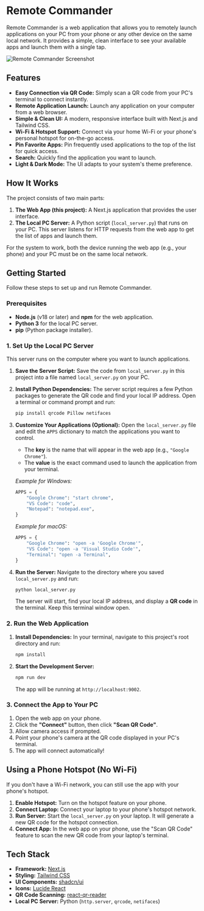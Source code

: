 # Remote Commander

Remote Commander is a web application that allows you to remotely launch applications on your PC from your phone or any other device on the same local network. It provides a simple, clean interface to see your available apps and launch them with a single tap.

![Remote Commander Screenshot](https://storage.googleapis.com/static.aifire.dev/remote-commander-screenshot.png)

## Features

- **Easy Connection via QR Code:** Simply scan a QR code from your PC's terminal to connect instantly.
- **Remote Application Launch:** Launch any application on your computer from a web browser.
- **Simple & Clean UI:** A modern, responsive interface built with Next.js and Tailwind CSS.
- **Wi-Fi & Hotspot Support:** Connect via your home Wi-Fi or your phone's personal hotspot for on-the-go access.
- **Pin Favorite Apps:** Pin frequently used applications to the top of the list for quick access.
- **Search:** Quickly find the application you want to launch.
- **Light & Dark Mode:** The UI adapts to your system's theme preference.

## How It Works

The project consists of two main parts:

1.  **The Web App (this project):** A Next.js application that provides the user interface.
2.  **The Local PC Server:** A Python script (`local_server.py`) that runs on your PC. This server listens for HTTP requests from the web app to get the list of apps and launch them.

For the system to work, both the device running the web app (e.g., your phone) and your PC must be on the same local network.

## Getting Started

Follow these steps to set up and run Remote Commander.

### Prerequisites

- **Node.js** (v18 or later) and **npm** for the web application.
- **Python 3** for the local PC server.
- **pip** (Python package installer).

### 1. Set Up the Local PC Server

This server runs on the computer where you want to launch applications.

1.  **Save the Server Script:**
    Save the code from `local_server.py` in this project into a file named `local_server.py` on your PC.

2.  **Install Python Dependencies:**
    The server script requires a few Python packages to generate the QR code and find your local IP address. Open a terminal or command prompt and run:
    ```bash
    pip install qrcode Pillow netifaces
    ```

3.  **Customize Your Applications (Optional):**
    Open the `local_server.py` file and edit the `APPS` dictionary to match the applications you want to control.
    - The **key** is the name that will appear in the web app (e.g., `"Google Chrome"`).
    - The **value** is the exact command used to launch the application from your terminal.

    *Example for Windows:*
    ```python
    APPS = {
        "Google Chrome": "start chrome",
        "VS Code": "code",
        "Notepad": "notepad.exe",
    }
    ```

    *Example for macOS:*
    ```python
    APPS = {
        "Google Chrome": "open -a 'Google Chrome'",
        "VS Code": "open -a 'Visual Studio Code'",
        "Terminal": "open -a Terminal",
    }
    ```

4.  **Run the Server:**
    Navigate to the directory where you saved `local_server.py` and run:
    ```bash
    python local_server.py
    ```
    The server will start, find your local IP address, and display a **QR code** in the terminal. Keep this terminal window open.

### 2. Run the Web Application

1.  **Install Dependencies:**
    In your terminal, navigate to this project's root directory and run:
    ```bash
    npm install
    ```

2.  **Start the Development Server:**
    ```bash
    npm run dev
    ```
    The app will be running at `http://localhost:9002`.

### 3. Connect the App to Your PC

1.  Open the web app on your phone.
2.  Click the **"Connect"** button, then click **"Scan QR Code"**.
3.  Allow camera access if prompted.
4.  Point your phone's camera at the QR code displayed in your PC's terminal.
5.  The app will connect automatically!

## Using a Phone Hotspot (No Wi-Fi)

If you don't have a Wi-Fi network, you can still use the app with your phone's hotspot.

1.  **Enable Hotspot:** Turn on the hotspot feature on your phone.
2.  **Connect Laptop:** Connect your laptop to your phone's hotspot network.
3.  **Run Server:** Start the `local_server.py` on your laptop. It will generate a new QR code for the hotspot connection.
4.  **Connect App:** In the web app on your phone, use the "Scan QR Code" feature to scan the new QR code from your laptop's terminal.

## Tech Stack

- **Framework:** [Next.js](https://nextjs.org/)
- **Styling:** [Tailwind CSS](https://tailwindcss.com/)
- **UI Components:** [shadcn/ui](https://ui.shadcn.com/)
- **Icons:** [Lucide React](https://lucide.dev/)
- **QR Code Scanning:** [react-qr-reader](https://github.com/react-qr-reader/react-qr-reader)
- **Local PC Server:** Python (`http.server`, `qrcode`, `netifaces`)
